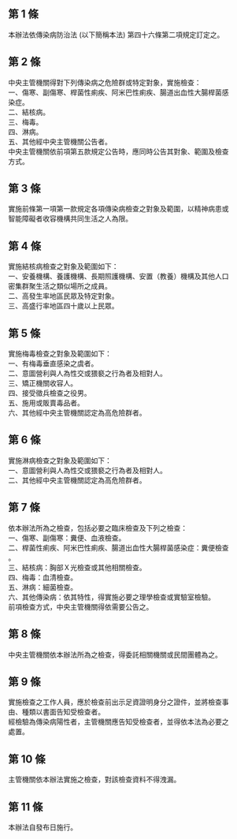 第 1 條
-------
本辦法依傳染病防治法 (以下簡稱本法) 第四十六條第二項規定訂定之。

第 2 條
-------
中央主管機關得對下列傳染病之危險群或特定對象，實施檢查：  
一、傷寒、副傷寒、桿菌性痢疾、阿米巴性痢疾、腸道出血性大腸桿菌感  
    染症。  
二、結核病。  
三、梅毒。  
四、淋病。  
五、其他經中央主管機關公告者。  
中央主管機關依前項第五款規定公告時，應同時公告其對象、範圍及檢查  
方式。

第 3 條
-------
實施前條第一項第一款規定各項傳染病檢查之對象及範圍，以精神病患或  
智能障礙者收容機構共同生活之人為限。

第 4 條
-------
實施結核病檢查之對象及範圍如下：  
一、安養機構、養護機構、長期照護機構、安置（教養）機構及其他人口  
    密集群聚生活之類似場所之成員。  
二、高發生率地區民眾及特定對象。  
三、高盛行率地區四十歲以上民眾。

第 5 條
-------
實施梅毒檢查之對象及範圍如下：  
一、有梅毒垂直感染之虞者。  
二、意圖營利與人為性交或猥褻之行為者及相對人。  
三、矯正機關收容人。  
四、接受徵兵檢查之役男。  
五、施用或販賣毒品者。  
六、其他經中央主管機關認定為高危險群者。

第 6 條
-------
實施淋病檢查之對象及範圍如下：  
一、意圖營利與人為性交或猥褻之行為者及相對人。  
二、其他經中央主管機關認定為高危險群者。

第 7 條
-------
依本辦法所為之檢查，包括必要之臨床檢查及下列之檢查：  
一、傷寒、副傷寒：糞便、血液檢查。  
二、桿菌性痢疾、阿米巴性痢疾、腸道出血性大腸桿菌感染症：糞便檢查  
    。  
三、結核病：胸部Ｘ光檢查或其他相關檢查。  
四、梅毒：血清檢查。  
五、淋病：細菌檢查。  
六、其他傳染病：依其特性，得實施必要之理學檢查或實驗室檢驗。  
前項檢查方式，中央主管機關得依需要公告之。

第 8 條
-------
中央主管機關依本辦法所為之檢查，得委託相關機關或民間團體為之。

第 9 條
-------
實施檢查之工作人員，應於檢查前出示足資證明身分之證件，並將檢查事  
由、種類以書面告知受檢查者。  
經檢驗為傳染病陽性者，主管機關應告知受檢查者，並得依本法為必要之  
處置。

第 10 條
--------
主管機關依本辦法實施之檢查，對該檢查資料不得洩漏。

第 11 條
--------
本辦法自發布日施行。

